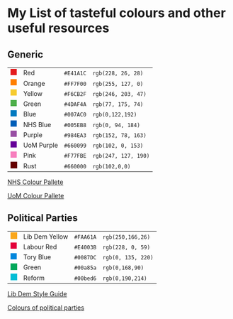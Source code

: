 # My List of tasteful colours and other useful resources

## Generic
|||||
|---|---|---|---|
|![#E41A1C](img/E41A1C.png)| Red| `#E41A1C`| `rgb(228, 26, 28)`|
|![#FF7F00](img/FF7F00.png)| Orange| `#FF7F00`| `rgb(255, 127, 0)`|
|![#F6CB2F](img/F6CB2F.png)| Yellow|`#F6CB2F`| `rgb(246, 203, 47)`|
|![#4DAF4A](img/4DAF4A.png)| Green | `#4DAF4A`|`rgb(77, 175, 74)`|
|![#007AC0](img/007AC0.png)| Blue |`#007AC0`|`rgb(0,122,192)`|
|![#005EB8](img/005EB8.png)| NHS Blue | `#005EB8` |`rgb(0, 94, 184)`|
|![#984EA3](img/984EA3.png)| Purple| `#984EA3`| `rgb(152, 78, 163)`|
|![#660099](img/660099.png)| UoM Purple| `#660099`| `rgb(102, 0, 153)`|
|![#F77FBE](img/F77FBE.png)| Pink| `#F77FBE` |`rgb(247, 127, 190)`|
|![#660000](img/660000.png)| Rust|`#660000`|`rgb(102,0,0)`|

[NHS Colour Pallete](https://www.england.nhs.uk/nhsidentity/identity-guidelines/colours/)

[UoM Colour Pallete](https://www.staffnet.manchester.ac.uk/brand/visual-identity/colour/)

## Political Parties
|||||
|---|---|---|---|
|![#FAA61A](img/FAA61A.png)| Lib Dem Yellow|`#FAA61A`|`rgb(250,166,26)`|
|![#E4003B](img/E4003B.png)| Labour Red |`#E4003B`| `rgb(228, 0, 59)`|
|![#0087DC](img/0087DC.png)| Tory Blue|`#0087DC`| `rgb(0, 135, 220)`|
|![#00a85a](img/00a85a.png)| Green|`#00a85a`|`rgb(0,168,90)`| 
|![#00bed6](img/00bed6.png)| Reform|`#00bed6`|`rgb(0,190,214)`| 


[Lib Dem Style Guide](https://www.libdems.org.uk/brand)

[Colours of political parties](https://en.wikipedia.org/wiki/Wikipedia:Index_of_United_Kingdom_political_parties_meta_attributes)

